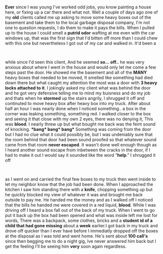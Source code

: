 **Ever** since I was young I've worked odd jobs, you know painting a house here, or fixing up a car there and what not. Well a couple of days ago one of my **old** clients called me up asking to move some heavy boxes out of the basement and take them to the local garbage disposal company, I'm not one to question requests, I do them to make it pays the bills. When I pulled up to the house I could smell a **putrid odor** wafting at me even with the car windows up, that was the first sign that I'd bitten off more than I could chew with this one but nevertheless I got out of my car and walked in. It'd been a

&#x200B;

 while since I'd seen this client, And he seemed **so... off..** he was very anxious about where I went in the house and would only let me come a few steps past the door. He showed me the basement and all of the **MANY** heavy boxes that needed to be moved, It smelled like something had died down there but what caught my attention the most was a door with **3 heavy locks attached to it**. I jokingly asked my client what was behind the door and he got very defensive telling me to mind my buisness and do my job and thats when he **stormed** up the stairs angrily, I shrugged it off and continuted to move heavy box after heavy box into my truck. After about half an hour I was nearly done when I noticed something.. a box in the corner was leaking something, something red. I walked closer to the box and seeing it that close with my own 2 eyes, there was no denying it, This was **blood**. I nearly threw up but what bought me back was the feint sound of knocking. **\*bang\* bang\* bang\*** Something was coming from the door but I had no clue what it could possibly be, but I was undeniably sure that the room behind that door had been sound proofed so that whatever sound came from that room **never escaped**. It wasn't done well enough though as I heard another sound escape from inbetween the cracks in the door, if I had to make it out I would say it sounded like the word "**help**." I shrugged it off

&#x200B;

 as I went on and carried the final few boxes to my truck then went inside to let my neighbor know that the job had been done. When I approached the kitchen I saw him standing there with a **knife**, chopping something up but he quickly blocked my view of whatever it was and brought me back outside to pay me. He handed me the money and as I walked off I noticed that the bills he handed me were covered in a red liquid, **blood**. While I was driving off I heard a box fall out of the back of my truck. When I went to go put it back up the box had been opened and what was inside left me lost for words, There was a backpack, some clothes, bricks and a **student id of a child that had gone missing** about a **week** earlier.I got back in my truck and drove off quicker than I ever have before I immediatly dropped off the boxes at the disposal as I was told and went home. He's sent about **100 call's** since then begging me to do a night gig, Ive never answered him back but I get the feeling I'll be seeing him **very** soon again regardless.